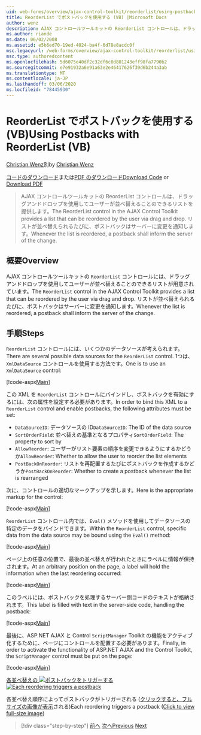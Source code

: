```yaml
---
uid: web-forms/overview/ajax-control-toolkit/reorderlist/using-postbacks-with-reorderlist-vb
title: ReorderList でポストバックを使用する (VB) |Microsoft Docs
author: wenz
description: AJAX コントロールツールキットの ReorderList コントロールは、ドラッグアンドドロップを使用してユーザーが並べ替えることのできるリストを提供します。 リストが並べ替えられるたびに、po...
ms.author: riande
ms.date: 06/02/2008
ms.assetid: e5b6ed70-19ed-4024-ba4f-6d78e8acdc0f
msc.legacyurl: /web-forms/overview/ajax-control-toolkit/reorderlist/using-postbacks-with-reorderlist-vb
msc.type: authoredcontent
ms.openlocfilehash: 5d6075e40df2c32df6c0d801243eff98fa7790b2
ms.sourcegitcommit: e7e91932a6e91a63e2e46417626f39d6b244a3ab
ms.translationtype: MT
ms.contentlocale: ja-JP
ms.lasthandoff: 03/06/2020
ms.locfileid: "78445930"
---
```

# <a name="using-postbacks-with-reorderlist-vb"></a><span data-ttu-id="f3655-104">ReorderList でポストバックを使用する (VB)</span><span class="sxs-lookup"><span data-stu-id="f3655-104">Using Postbacks with ReorderList (VB)</span></span>

<span data-ttu-id="f3655-105">[Christian Wenz](https://github.com/wenz)別</span><span class="sxs-lookup"><span data-stu-id="f3655-105">by [Christian Wenz](https://github.com/wenz)</span></span>

<span data-ttu-id="f3655-106">[コードのダウンロード](https://download.microsoft.com/download/9/3/f/93f8daea-bebd-4821-833b-95205389c7d0/ReorderList4.vb.zip)または[PDF のダウンロード](https://download.microsoft.com/download/2/d/c/2dc10e34-6983-41d4-9c08-f78f5387d32b/reorderlist4VB.pdf)</span><span class="sxs-lookup"><span data-stu-id="f3655-106">[Download Code](https://download.microsoft.com/download/9/3/f/93f8daea-bebd-4821-833b-95205389c7d0/ReorderList4.vb.zip) or [Download PDF](https://download.microsoft.com/download/2/d/c/2dc10e34-6983-41d4-9c08-f78f5387d32b/reorderlist4VB.pdf)</span></span>

> <span data-ttu-id="f3655-107">AJAX コントロールツールキットの ReorderList コントロールは、ドラッグアンドドロップを使用してユーザーが並べ替えることのできるリストを提供します。</span><span class="sxs-lookup"><span data-stu-id="f3655-107">The ReorderList control in the AJAX Control Toolkit provides a list that can be reordered by the user via drag and drop.</span></span> <span data-ttu-id="f3655-108">リストが並べ替えられるたびに、ポストバックはサーバーに変更を通知します。</span><span class="sxs-lookup"><span data-stu-id="f3655-108">Whenever the list is reordered, a postback shall inform the server of the change.</span></span>

## <a name="overview"></a><span data-ttu-id="f3655-109">概要</span><span class="sxs-lookup"><span data-stu-id="f3655-109">Overview</span></span>

<span data-ttu-id="f3655-110">AJAX コントロールツールキットの `ReorderList` コントロールには、ドラッグアンドドロップを使用してユーザーが並べ替えることのできるリストが用意されています。</span><span class="sxs-lookup"><span data-stu-id="f3655-110">The `ReorderList` control in the AJAX Control Toolkit provides a list that can be reordered by the user via drag and drop.</span></span> <span data-ttu-id="f3655-111">リストが並べ替えられるたびに、ポストバックはサーバーに変更を通知します。</span><span class="sxs-lookup"><span data-stu-id="f3655-111">Whenever the list is reordered, a postback shall inform the server of the change.</span></span>

## <a name="steps"></a><span data-ttu-id="f3655-112">手順</span><span class="sxs-lookup"><span data-stu-id="f3655-112">Steps</span></span>

<span data-ttu-id="f3655-113">`ReorderList` コントロールには、いくつかのデータソースが考えられます。</span><span class="sxs-lookup"><span data-stu-id="f3655-113">There are several possible data sources for the `ReorderList` control.</span></span> <span data-ttu-id="f3655-114">1つは、`XmlDataSource` コントロールを使用する方法です。</span><span class="sxs-lookup"><span data-stu-id="f3655-114">One is to use an `XmlDataSource` control:</span></span>

[!code-aspx[Main](using-postbacks-with-reorderlist-vb/samples/sample1.aspx)]

<span data-ttu-id="f3655-115">この XML を `ReorderList` コントロールにバインドし、ポストバックを有効にするには、次の属性を設定する必要があります。</span><span class="sxs-lookup"><span data-stu-id="f3655-115">In order to bind this XML to a `ReorderList` control and enable postbacks, the following attributes must be set:</span></span>

- <span data-ttu-id="f3655-116">`DataSourceID`: データソースの ID</span><span class="sxs-lookup"><span data-stu-id="f3655-116">`DataSourceID`: The ID of the data source</span></span>
- <span data-ttu-id="f3655-117">`SortOrderField`: 並べ替えの基準となるプロパティ</span><span class="sxs-lookup"><span data-stu-id="f3655-117">`SortOrderField`: The property to sort by</span></span>
- <span data-ttu-id="f3655-118">`AllowReorder`: ユーザーがリスト要素の順序を変更できるようにするかどうか</span><span class="sxs-lookup"><span data-stu-id="f3655-118">`AllowReorder`: Whether to allow the user to reorder the list elements</span></span>
- <span data-ttu-id="f3655-119">`PostBackOnReorder`: リストを再配置するたびにポストバックを作成するかどうか</span><span class="sxs-lookup"><span data-stu-id="f3655-119">`PostBackOnReorder`: Whether to create a postback whenever the list is rearranged</span></span>

<span data-ttu-id="f3655-120">次に、コントロールの適切なマークアップを示します。</span><span class="sxs-lookup"><span data-stu-id="f3655-120">Here is the appropriate markup for the control:</span></span>

[!code-aspx[Main](using-postbacks-with-reorderlist-vb/samples/sample2.aspx)]

<span data-ttu-id="f3655-121">`ReorderList` コントロール内では、`Eval()` メソッドを使用してデータソースの特定のデータをバインドできます。</span><span class="sxs-lookup"><span data-stu-id="f3655-121">Within the `ReorderList` control, specific data from the data source may be bound using the `Eval()` method:</span></span>

[!code-aspx[Main](using-postbacks-with-reorderlist-vb/samples/sample3.aspx)]

<span data-ttu-id="f3655-122">ページ上の任意の位置で、最後の並べ替えが行われたときにラベルに情報が保持されます。</span><span class="sxs-lookup"><span data-stu-id="f3655-122">At an arbitrary position on the page, a label will hold the information when the last reordering occurred:</span></span>

[!code-aspx[Main](using-postbacks-with-reorderlist-vb/samples/sample4.aspx)]

<span data-ttu-id="f3655-123">このラベルには、ポストバックを処理するサーバー側コードのテキストが格納されます。</span><span class="sxs-lookup"><span data-stu-id="f3655-123">This label is filled with text in the server-side code, handling the postback:</span></span>

[!code-aspx[Main](using-postbacks-with-reorderlist-vb/samples/sample5.aspx)]

<span data-ttu-id="f3655-124">最後に、ASP.NET AJAX と Control `ScriptManager` Toolkit の機能をアクティブ化するために、ページにコントロールを配置する必要があります。</span><span class="sxs-lookup"><span data-stu-id="f3655-124">Finally, in order to activate the functionality of ASP.NET AJAX and the Control Toolkit, the `ScriptManager` control must be put on the page:</span></span>

[!code-aspx[Main](using-postbacks-with-reorderlist-vb/samples/sample6.aspx)]

<span data-ttu-id="f3655-125">[各並べ替えの ![ポストバックをトリガーする](using-postbacks-with-reorderlist-vb/_static/image2.png)](using-postbacks-with-reorderlist-vb/_static/image1.png)</span><span class="sxs-lookup"><span data-stu-id="f3655-125">[![Each reordering triggers a postback](using-postbacks-with-reorderlist-vb/_static/image2.png)](using-postbacks-with-reorderlist-vb/_static/image1.png)</span></span>

<span data-ttu-id="f3655-126">各並べ替え順序によってポストバックがトリガーされる ([クリックすると、フルサイズの画像が表示](using-postbacks-with-reorderlist-vb/_static/image3.png)される)</span><span class="sxs-lookup"><span data-stu-id="f3655-126">Each reordering triggers a postback ([Click to view full-size image](using-postbacks-with-reorderlist-vb/_static/image3.png))</span></span>

> [!div class="step-by-step"]
> <span data-ttu-id="f3655-127">[前へ](drag-and-drop-via-reorderlist-cs.md)
> [次へ](drag-and-drop-via-reorderlist-vb.md)</span><span class="sxs-lookup"><span data-stu-id="f3655-127">[Previous](drag-and-drop-via-reorderlist-cs.md)
[Next](drag-and-drop-via-reorderlist-vb.md)</span></span>
